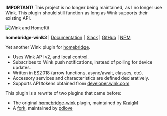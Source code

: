 **IMPORTANT!** This project is no longer being maintained, as I no longer use Wink. This plugin should still function as long as Wink supports their existing API.

![Wink and HomeKit](https://i.imgur.com/JGy2QiM.png)

**homebridge-wink3**
|
[Documentation](https://sibartlett.github.io/homebridge-wink3)
|
[Slack](https://homebridgeteam.slack.com/messages/C0FPLQW8J)
|
[GitHub](https://github.com/sibartlett/homebridge-wink3)
|
[NPM](https://www.npmjs.com/package/homebridge-wink3)

Yet another Wink plugin for [homebridge](https://github.com/nfarina/homebridge).

* Uses Wink API v2, and local control.
* Subscribes to Wink push notifications, instead of polling for device updates.
* Written in ES2018 (arrow functions, async/await, classes, etc).
* Accessory services and characteristics are defined declaratively.
* Supports API tokens obtained from [developer.wink.com](https://developer.wink.com)

This plugin is a rewrite of two plugins that came before:

* The original [homebridge-wink](https://github.com/KraigM/homebridge-wink) plugin, maintained by [KraigM](https://github.com/KraigM)
* A [fork](https://github.com/pdlove/homebridge-wink), maintained by [pdlove](https://github.com/pdlove)
